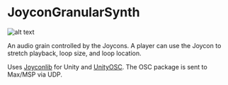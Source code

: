 # JoyconGranularSynth

![alt text](https://i.imgur.com/a2jrSe1.png)

An audio grain controlled by the Joycons. A player can use the Joycon to stretch playback, loop size, and loop location.

Uses [Joyconlib](https://github.com/Looking-Glass/JoyconLib) for Unity and [UnityOSC](http://thomasfredericks.github.io/UnityOSC/). The OSC package is sent to Max/MSP via UDP.
